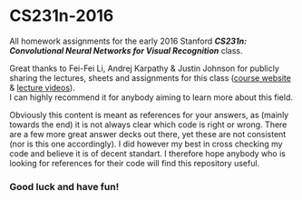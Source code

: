 # CS231n-2016
All homework assignments for the early 2016 Stanford **_CS231n: Convolutional Neural Networks for Visual Recognition_** class.

Great thanks to Fei-Fei Li, Andrej Karpathy & Justin Johnson for publicly sharing the lectures, sheets and assignments for this class
([course website](http://cs231n.stanford.edu/) & [lecture videos](https://www.youtube.com/channel/UCPk8m_r6fkUSYmvgCBwq-sw)). <br />
I can highly recommend it for anybody aiming to learn more about this field.

Obviously this content is meant as references for your answers, as (mainly towards the end) it is not always clear which code is right or wrong. There are a few more great answer decks out there, yet these are not consistent (nor is this one accordingly). I did however my best in cross checking my code and believe it is of decent standart.
I therefore hope anybody who is looking for references for their code will find this repository useful.

### Good luck and have fun!
